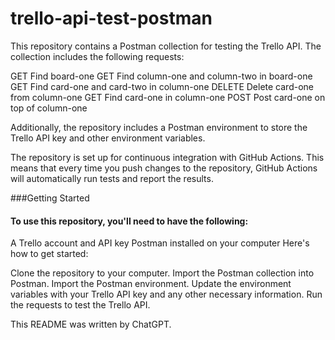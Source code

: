# trello-api-test-postman

This repository contains a Postman collection for testing the Trello API. The collection includes the following requests:

GET Find board-one
GET Find column-one and column-two in board-one
GET Find card-one and card-two in column-one
DELETE Delete card-one from column-one
GET Find card-one in column-one
POST Post card-one on top of column-one

Additionally, the repository includes a Postman environment to store the Trello API key and other environment variables.

The repository is set up for continuous integration with GitHub Actions. This means that every time you push changes to the repository, GitHub Actions will automatically run tests and report the results.

###Getting Started

#### To use this repository, you'll need to have the following:

A Trello account and API key
Postman installed on your computer
Here's how to get started:

Clone the repository to your computer.
Import the Postman collection into Postman.
Import the Postman environment.
Update the environment variables with your Trello API key and any other necessary information.
Run the requests to test the Trello API.

This README was written by ChatGPT.
